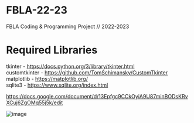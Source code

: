 ﻿# FBLA-22-23
FBLA Coding &amp; Programming Project // 2022-2023

# Required Libraries
tkinter - https://docs.python.org/3/library/tkinter.html <br />
customtkinter - https://github.com/TomSchimansky/CustomTkinter <br />
matplotlib - https://matplotlib.org/ <br />
sqlite3 - https://www.sqlite.org/index.html <br />

https://docs.google.com/document/d/13Epfgc9CCkOyiA9U87minBODsKRvXCuj6ZgOMq55j5k/edit

![image](https://user-images.githubusercontent.com/62295620/199627237-ff36bef0-f1e4-42bf-9b89-e1d73a7a5cde.png)

